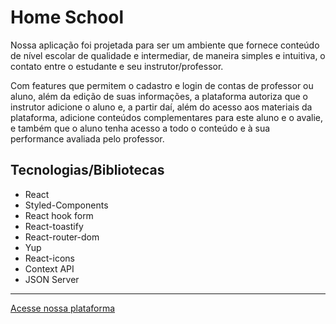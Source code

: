 # Home School

Nossa aplicação foi projetada para ser um ambiente que fornece conteúdo de nível escolar de qualidade e intermediar, de maneira simples e intuitiva, o contato entre o estudante e seu instrutor/professor.

Com features que permitem o cadastro e login de contas de professor ou aluno, além da edição de suas informações, a plataforma autoriza que o instrutor adicione o aluno e, a partir daí, além do acesso aos materiais da plataforma, adicione conteúdos complementares para este aluno e o avalie, e também que o aluno tenha acesso a todo o conteúdo e à sua performance avaliada pelo professor.

## Tecnologias/Bibliotecas

<ul>
  <li>React</li>
  <li>Styled-Components</li>
  <li>React hook form</li>
  <li>React-toastify</li>
  <li>React-router-dom</li>
  <li>Yup</li>
  <li>React-icons</li>
  <li>Context API</li>
  <li>JSON Server</li>
</ul>

<hr />

<a href="https://homeschooling.vercel.app/">Acesse nossa plataforma</a>